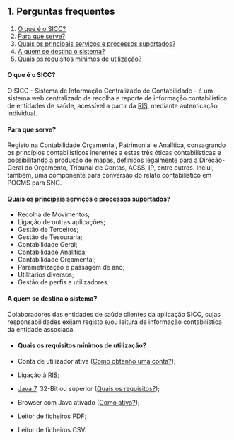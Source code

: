 <a name="perguntas_frequentes"></a>

## 1. Perguntas frequentes

1. [O que é o SICC?](#que_sicc)
2. [Para que serve?](#para_que_serve)
3. [Quais os principais serviços e processos suportados?](#quais_principais_servicos_processos_suportados)
4. [A quem se destina o sistema?](#quem_se_destina_sistema)
5. [Quais os requisitos mínimos de utilização?](#quais_requisitos_minimos)

<a name="o_que_e_o_sicc"></a>

#### O que é o SICC?

O SICC - Sistema de Informação Centralizado de Contabilidade - é um sistema web centralizado de recolha e reporte de informação contabilística de entidades de saúde, acessível a partir da [RIS][ris], mediante autenticação individual.

[ris]: http://spms.min-saude.pt/product/ris-rede-informatica-da-saude/ "RIS"

<a name="para_que_serve"></a>

#### Para que serve?

Registo na Contabilidade Orçamental, Patrimonial e Analítica, consagrando os princípios contabilísticos inerentes a estas três óticas contabilísticas e possibilitando a produção de mapas, definidos legalmente para a Direção-Geral do Orçamento, Tribunal de Contas, ACSS, IP, entre outros. Inclui, também, uma componente para conversão do relato contabilístico em POCMS para SNC.

<a name="quais_principais_servicos_processos_suportados"></a>

#### Quais os principais serviços e processos suportados?

- Recolha de Movimentos;
- Ligação de outras aplicações;
- Gestão de Terceiros;
- Gestão de Tesouraria;
- Contabilidade Geral;
- Contabilidade Analítica;
- Contabilidade Orçamental;
- Parametrização e passagem de ano;
- Utilitários diversos;
- Gestão de perfis e utilizadores.

<a name="quem_se_destina_sistema"></a>

#### A quem se destina o sistema?

Colaboradores das entidades de saúde clientes da aplicação SICC, cujas responsabilidades exijam registo e/ou leitura de informação contabilística da entidade associada.

<a name="quais_requisitos_minimos"></a>
- #### Quais os requisitos mínimos de utilização?

- Conta de utilizador ativa ([Como obtenho uma conta?][Como obtenho uma conta?]);
- Ligação à [RIS][ris];
- [Java 7][java7], 32-Bit ou superior ([Quais os requisitos?][Quais os requisitos?]);
- Browser com Java ativado ([Como ativo?]);
- Leitor de ficheiros PDF;
- Leitor de ficheiros CSV.

[Como obtenho uma conta?]: https://adicionar_link_para_procedimento_oficial "Como obtenho uma conta?"
[java7]: https://www.java.com "Java7"
[Quais os requisitos?]: https://www.java.com/pt_BR/download/help/sysreq.xml "Quais os requisitos?"
[Como ativo?]: https://java.com/en/download/help/enable_browser.xml "Como ativo?"
